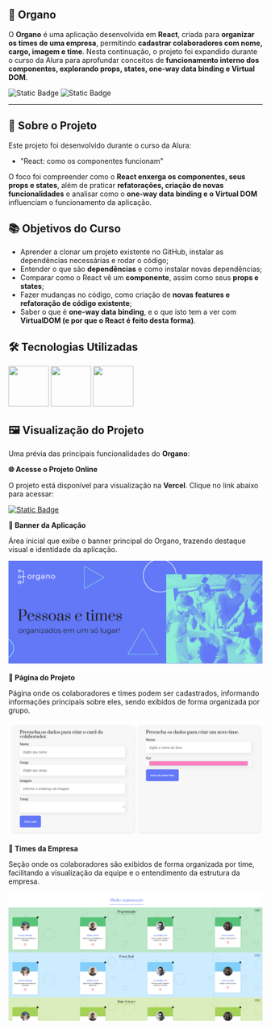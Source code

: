 ## 🏢 Organo

O **Organo** é uma aplicação desenvolvida em **React**, criada para **organizar os times de uma empresa**, permitindo **cadastrar colaboradores com nome, cargo, imagem e time**. Nesta continuação, o projeto foi expandido durante o curso da Alura para aprofundar conceitos de **funcionamento interno dos componentes, explorando props, states, one-way data binding e Virtual DOM**.

![Static Badge](https://img.shields.io/badge/Conclu%C3%ADdo-label?style=for-the-badge&label=Status) ![Static Badge](https://img.shields.io/badge/Alura-label?style=for-the-badge&label=Curso&color=%23000080)

<hr>

## 🚀 Sobre o Projeto

Este projeto foi desenvolvido durante o curso da Alura:

* "React: como os componentes funcionam"
  
O foco foi compreender como o **React enxerga os componentes, seus props e states**, além de praticar **refatorações, criação de novas funcionalidades** e analisar como o **one-way data binding e o Virtual DOM** influenciam o funcionamento da aplicação.

## 📚 Objetivos do Curso

* Aprender a clonar um projeto existente no GitHub, instalar as dependências necessárias e rodar o código;
* Entender o que são **dependências** e como instalar novas dependências;
* Comparar como o React vê um **componente**, assim como seus **props e states**;
* Fazer mudanças no código, como criação de **novas features e refatoração de código existente**;
* Saber o que é **one-way data binding**, e o que isto tem a ver com **VirtualDOM (e por que o React é feito desta forma)**.

## 🛠️ Tecnologias Utilizadas

<img src="https://cdn.jsdelivr.net/gh/devicons/devicon@latest/icons/react/react-original-wordmark.svg" width="80" height="80"/> <img src="https://cdn.jsdelivr.net/gh/devicons/devicon@latest/icons/javascript/javascript-original.svg" width="80" height="80"/> <img src="https://cdn.jsdelivr.net/gh/devicons/devicon@latest/icons/css3/css3-original-wordmark.svg" width="80" height="80"/>

## 🖼️ Visualização do Projeto

Uma prévia das principais funcionalidades do **Organo**:

**🌐 Acesse o Projeto Online**

O projeto está disponível para visualização na **Vercel**. Clique no link abaixo para acessar:

<a href="https://organo-ivory-eight.vercel.app/" target="_blank">![Static Badge](https://img.shields.io/badge/Vercel-project?style=for-the-badge&color=A91079)</a>

**📌 Banner da Aplicação**

Área inicial que exibe o banner principal do Organo, trazendo destaque visual e identidade da aplicação.

<img src="./public/imagens/organo-home.png" alt="Banner do Organo" width="600"/>

**📨 Página do Projeto**

Página onde os colaboradores e times podem ser cadastrados, informando informações principais sobre eles, sendo exibidos de forma organizada por grupo.

<img src="./public/imagens/organo-form.png" alt="Página do Organo" width="600"/>

**👥 Times da Empresa**

Seção onde os colaboradores são exibidos de forma organizada por time, facilitando a visualização da equipe e o entendimento da estrutura da empresa.

<img src="public/imagens/organo-teams.png" alt="Times do Organo" width="600"/>
